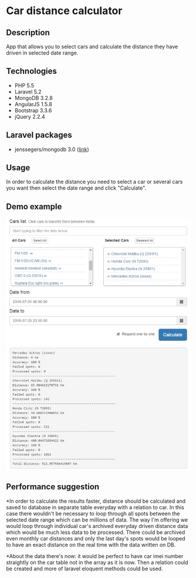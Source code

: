 # Car distance calculator

## Description
App that allows you to select cars and calculate the distance they have driven in selected date range.

## Technologies
* PHP 5.5
* Laravel 5.2
* MongoDB 3.2.8
* AngularJS 1.5.8
* Bootstrap 3.3.6
* jQuery 2.2.4

## Laravel packages
* jenssegers/mongodb 3.0 ([link](https://github.com/jenssegers/laravel-mongodb))

## Usage
In order to calculate the distance you need to select a car or several cars you want then select the date range and click "Calculate".

## Demo example
![demo calculator](public/examples/images/calculator.jpg)
![demo results](public/examples/images/results.jpg)

## Performance suggestion
*In order to calculate the results faster, distance should be calculated and saved to database in
separate table everyday with a relation to car. In this case there wouldn't be necessary to loop through
all spots between the selected date range which can be millions of data. The way I'm offering we would
loop through individual car's archived everyday driven distance data which would be much less data to be
processed. There could be archived even monthly car distances and only the last day's spots would be
looped to have an exact distance on the real time with the data written on DB.

*About the data there's now: it would be perfect to have car imei number straightly on the car table not
in the array as it is now. Then a relation could be created and more of laravel eloquent methods could
be used.